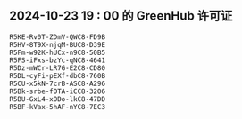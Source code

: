 ## 2024-10-23 19 : 00 的 GreenHub 许可证
```
R5KE-Rv0T-ZDmV-QWC8-FD9B
R5HV-8T9X-njqM-BUC8-D39E
R5Fm-w92K-hUCx-n9C8-50B5
R5FS-iFxs-bzYc-qNC8-4641
R5Dz-mWCr-LR7G-E2C8-CD80
R5DL-cyFi-pEXf-dbC8-760B
R5CU-x5kN-7crB-ASC8-A296
R5Bk-srbe-fOTA-iCC8-3206
R5BU-GxL4-xODo-lkC8-47DD
R5BF-kVax-5hAF-nYC8-7EC3
```
